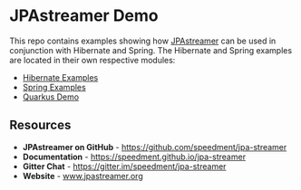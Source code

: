 # JPAstreamer Demo

This repo contains examples showing how [JPAstreamer](https://github.com/speedment/jpa-streamer) can be used in conjunction
with Hibernate and Spring. The Hibernate and Spring examples are located in their own respective modules:

* [Hibernate Examples](hibernate)
* [Spring Examples](spring)
* [Quarkus Demo](quarkus-hibernate-panache)

## Resources
- **JPAstreamer on GitHub** - https://github.com/speedment/jpa-streamer
- **Documentation** - https://speedment.github.io/jpa-streamer
- **Gitter Chat** - https://gitter.im/speedment/jpa-streamer
- **Website** - www.jpastreamer.org


